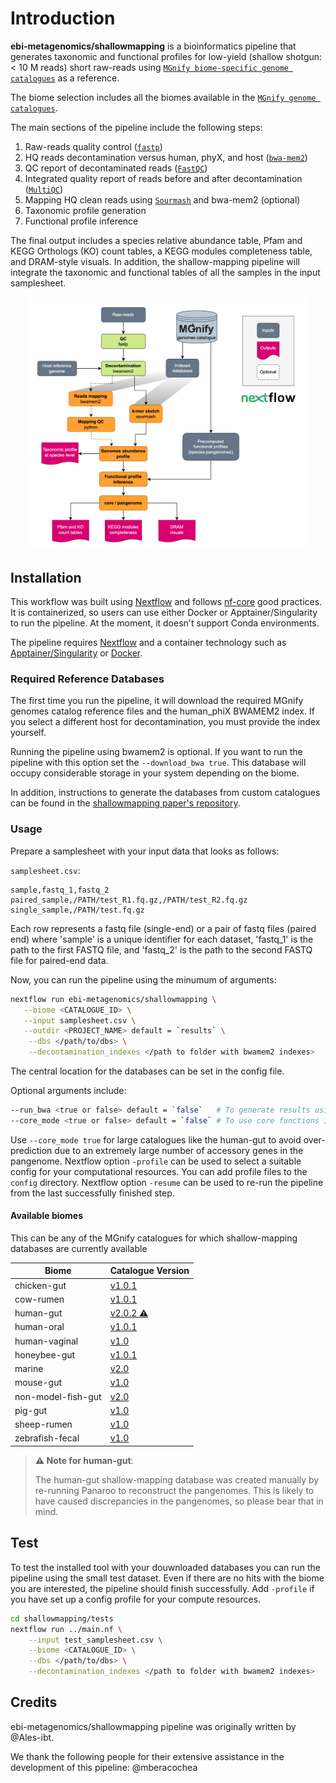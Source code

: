 # Introduction

**ebi-metagenomics/shallowmapping** is a bioinformatics pipeline that generates taxonomic and functional profiles for low-yield (shallow shotgun: < 10 M reads) short raw-reads using [`MGnify biome-specific genome catalogues`](https://www.ebi.ac.uk/metagenomics/browse/genomes) as a reference.

The biome selection includes all the biomes available in the [`MGnify genome catalogues`](https://www.ebi.ac.uk/metagenomics/browse/genomes).

The main sections of the pipeline include the following steps:

1. Raw-reads quality control ([`fastp`](https://github.com/OpenGene/fastp))
2. HQ reads decontamination versus human, phyX, and host ([`bwa-mem2`](https://github.com/bwa-mem2/bwa-mem2))
3. QC report of decontaminated reads ([`FastQC`](https://www.bioinformatics.babraham.ac.uk/projects/fastqc/))
4. Integrated quality report of reads before and after decontamination ([`MultiQC`](http://multiqc.info/))
5. Mapping HQ clean reads using [`Sourmash`](https://github.com/sourmash-bio/sourmash) and bwa-mem2 (optional)
6. Taxonomic profile generation
7. Functional profile inference

The final output includes a species relative abundance table, Pfam and KEGG Orthologs (KO) count tables, a KEGG modules completeness table, and DRAM-style visuals. In addition, the shallow-mapping pipeline will integrate the taxonomic and functional tables of all the samples in the input samplesheet.

<p align="center" width="100%">
   <img src="images/workflow.png" width="90%"/>
</p>

## Installation

This workflow was built using [Nextflow](https://www.nextflow.io/) and follows [nf-core](https://nf-co.re/) good practices. It is containerized, so users can use either Docker or Apptainer/Singularity to run the pipeline. At the moment, it doesn't support Conda environments.

The pipeline requires [Nextflow](https://www.nextflow.io/docs/latest/getstarted.html#installation) and a container technology such as [Apptainer/Singularity](https://github.com/apptainer/singularity/blob/master/INSTALL.md) or [Docker](https://www.docker.com/).

### Required Reference Databases

The first time you run the pipeline, it will download the required MGnify genomes catalog reference files and the human_phiX BWAMEM2 index. If you select a different host for decontamination, you must provide the index yourself.

Running the pipeline using bwamem2 is optional. If you want to run the pipeline with this option set the `--download_bwa true`. This database will occupy considerable storage in your system depending on the biome.

In addition, instructions to generate the databases from custom catalogues can be found in the [shallowmapping paper's repository](https://github.com/EBI-Metagenomics/shallow_shotgun_paper/tree/main?tab=readme-ov-file#31-processing-custom-genome-catalogues).

### Usage

Prepare a samplesheet with your input data that looks as follows:

`samplesheet.csv`:

```csv
sample,fastq_1,fastq_2
paired_sample,/PATH/test_R1.fq.gz,/PATH/test_R2.fq.gz
single_sample,/PATH/test.fq.gz
```

Each row represents a fastq file (single-end) or a pair of fastq files (paired end) where 'sample' is a unique identifier for each dataset, 'fastq_1' is the path to the first FASTQ file, and 'fastq_2' is the path to the second FASTQ file for paired-end data.

Now, you can run the pipeline using the minumum of arguments:

```bash
nextflow run ebi-metagenomics/shallowmapping \
   --biome <CATALOGUE_ID> \
   --input samplesheet.csv \
   --outdir <PROJECT_NAME> default = `results` \
    --dbs </path/to/dbs> \
    --decontamination_indexes </path to folder with bwamem2 indexes>
```

The central location for the databases can be set in the config file.

Optional arguments include:

```bash
--run_bwa <true or false> default = `false`   # To generate results using bwamem2 besides sourmash
--core_mode <true or false> default = `false` # To use core functions instead of pangenome functions
```

Use `--core_mode true` for large catalogues like the human-gut to avoid over-prediction due to an extremely large number of accessory genes in the pangenome.
Nextflow option `-profile` can be used to select a suitable config for your computational resources. You can add profile files to the `config` directory.
Nextflow option `-resume` can be used to re-run the pipeline from the last successfully finished step.

#### Available biomes

This can be any of the MGnify catalogues for which shallow-mapping databases are currently available

| Biome              | Catalogue Version                                                                    |
| ------------------ | ------------------------------------------------------------------------------------ |
| chicken-gut        | [v1.0.1](https://www.ebi.ac.uk/metagenomics/genome-catalogues/chicken-gut/v1.0.1)    |
| cow-rumen          | [v1.0.1](https://www.ebi.ac.uk/metagenomics/genome-catalogues/cow-rumen/v1.0.1)      |
| human-gut          | [v2.0.2 ⚠️](https://www.ebi.ac.uk/metagenomics/genome-catalogues/human-gut/v2.0.2)   |
| human-oral         | [v1.0.1](https://www.ebi.ac.uk/metagenomics/genome-catalogues/human-oral/v1.0.1)     |
| human-vaginal      | [v1.0](https://www.ebi.ac.uk/metagenomics/genome-catalogues/human-vaginal/v1.0)      |
| honeybee-gut       | [v1.0.1](https://www.ebi.ac.uk/metagenomics/genome-catalogues/honeybee-gut/v1.0.1)   |
| marine             | [v2.0](https://www.ebi.ac.uk/metagenomics/genome-catalogues/marine/v2.0)             |
| mouse-gut          | [v1.0](https://www.ebi.ac.uk/metagenomics/genome-catalogues/mouse-gut/v1.0)          |
| non-model-fish-gut | [v2.0](https://www.ebi.ac.uk/metagenomics/genome-catalogues/non-model-fish-gut/v2.0) |
| pig-gut            | [v1.0](https://www.ebi.ac.uk/metagenomics/genome-catalogues/pig-gut/v1.0)            |
| sheep-rumen        | [v1.0](https://www.ebi.ac.uk/metagenomics/genome-catalogues/sheep-rumen/v1.0)        |
| zebrafish-fecal    | [v1.0](https://www.ebi.ac.uk/metagenomics/genome-catalogues/zebrafish-fecal/v1.0)    |

> **⚠️ Note for human-gut**:
>
> The human-gut shallow-mapping database was created manually by re-running Panaroo to reconstruct the pangenomes. This is likely to have caused discrepancies in the pangenomes, so please bear that in mind.

## Test

To test the installed tool with your douwnloaded databases you can run the pipeline using the small test dataset. Even if there are no hits with the biome you are interested, the pipeline should finish successfully. Add `-profile` if you have set up a config profile for your compute resources.

```bash
cd shallowmapping/tests
nextflow run ../main.nf \
    --input test_samplesheet.csv \
    --biome <CATALOGUE_ID> \
    --dbs </path/to/dbs> \
    --decontamination_indexes </path to folder with bwamem2 indexes>
```

## Credits

ebi-metagenomics/shallowmapping pipeline was originally written by @Ales-ibt.

We thank the following people for their extensive assistance in the development of this pipeline:
@mberacochea
